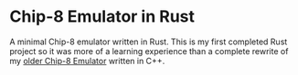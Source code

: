 # Chip-8 Emulator in Rust

A minimal Chip-8 emulator written in Rust. This is my first completed Rust project so it was more of a learning experience than a complete rewrite of my [older Chip-8 Emulator](https://github.com/omrawaley/chip-8-emulator) written in C++.
